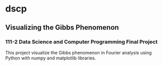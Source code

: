 # dscp
## Visualizing the Gibbs Phenomenon
### 111-2 Data Science and Computer Programming Final Project

This project visualize the Gibbs phenomenon in Fourier analysis using Python with numpy and matplotlib libraries.
